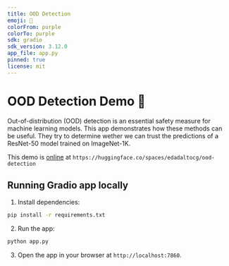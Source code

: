 ```yaml
---
title: OOD Detection
emoji: 🧐
colorFrom: purple
colorTo: purple
sdk: gradio
sdk_version: 3.12.0
app_file: app.py
pinned: true
license: mit
---
```


# OOD Detection Demo 🧐

Out-of-distribution (OOD) detection is an essential safety measure for machine learning models. This app demonstrates how these methods can be useful. They try to determine wether we can trust the predictions of a ResNet-50 model trained on ImageNet-1K.

This demo is [online](https://huggingface.co/spaces/edadaltocg/ood-detection) at `https://huggingface.co/spaces/edadaltocg/ood-detection`

## Running Gradio app locally

1. Install dependencies:

```bash
pip install -r requirements.txt
```

2. Run the app:

```bash
python app.py
```

3. Open the app in your browser at `http://localhost:7860`.
